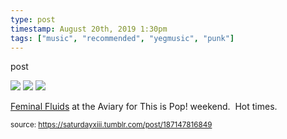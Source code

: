 ```yaml
---
type: post
timestamp: August 20th, 2019 1:30pm
tags: ["music", "recommended", "yegmusic", "punk"]
---
```

post


 <img src="https://saturdayxiii.github.io/media/187147816849_1.gif"/>
       

   

 <img src="https://saturdayxiii.github.io/media/187147816849_2.gif"/>
       

   

 <img src="https://saturdayxiii.github.io/media/187147816849_3.gif"/>
       

        
<a href="https://feminalfluids.bandcamp.com" target="_blank">Feminal Fluids</a> at the Aviary for This is Pop! weekend.  Hot times.
 
      
      
      
      
      
  
<small>source: https://saturdayxiii.tumblr.com/post/187147816849</small>